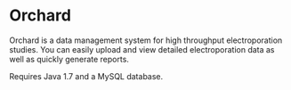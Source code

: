 Orchard
=======

Orchard is a data management system for high throughput electroporation studies. You can easily upload and view detailed electroporation data as well as quickly generate reports.

Requires Java 1.7 and a MySQL database.

